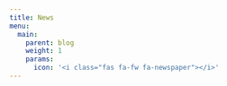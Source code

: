 ```yaml
---
title: News
menu:
  main:
    parent: blog
    weight: 1
    params:
      icon: '<i class="fas fa-fw fa-newspaper"></i>'
---
```

